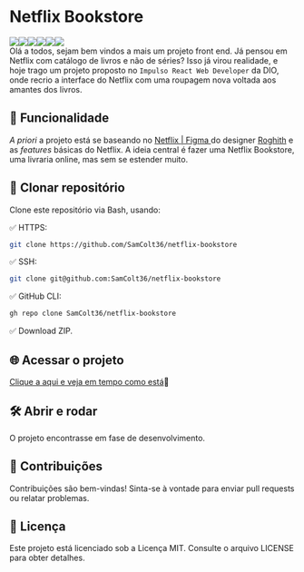 
#  Netflix Bookstore 
![](https://img.shields.io/badge/JavaScript-F7DF1E?style=for-the-badge&logo=javascript&logoColor=black)![](https://img.shields.io/badge/HTML5-E34F26?style=for-the-badge&logo=html5&logoColor=white)![](https://img.shields.io/badge/CSS3-1572B6?style=for-the-badge&logo=css3&logoColor=white)![](https://img.shields.io/badge/Tailwind_CSS-38B2AC?style=for-the-badge&logo=tailwind-css&logoColor=white)![](https://img.shields.io/badge/Visual_Studio-5C2D91?style=for-the-badge&logo=visual%20studio&logoColor=white)![](https://img.shields.io/badge/jQuery-0769AD?style=for-the-badge&logo=jquery&logoColor=white)   
Olá a todos, sejam bem vindos a mais um projeto front end.  Já pensou em Netflix com catálogo de livros e não de séries? Isso já virou realidade, e hoje trago um projeto proposto no `Impulso React Web Developer` da DIO, onde recrio a interface do Netflix com uma roupagem nova voltada aos amantes dos livros.

##  🔨 Funcionalidade
*A priori* a projeto está se baseando no [Netflix | Figma ](https://www.figma.com/community/file/1262645606535586462) do designer [Roghith](https://www.figma.com/@roghith002) e as *features* básicas do Netflix. A ideia central é fazer uma Netflix Bookstore, uma livraria online, mas sem se estender muito.

## 📁 Clonar repositório
Clone este repositório via Bash, usando:

✅  HTTPS:
~~~~ bash
git clone https://github.com/SamColt36/netflix-bookstore
~~~~
✅ SSH:   
~~~~ bash
git clone git@github.com:SamColt36/netflix-bookstore
~~~~
✅ GitHub CLI:
~~~~ bash
gh repo clone SamColt36/netflix-bookstore
~~~~
✅ Download ZIP.

## 🌐 Acessar o projeto
[Clique a aqui e veja em tempo como está](https://samcolt36.github.io/netflix-bookstore/)🔗

## 🛠️ Abrir e rodar
O projeto encontrasse em fase de desenvolvimento.

## 👥 Contribuições
Contribuições são bem-vindas! Sinta-se à vontade para enviar pull requests ou relatar problemas.

## 📄 Licença
Este projeto está licenciado sob a Licença MIT. Consulte o arquivo LICENSE para obter detalhes.
